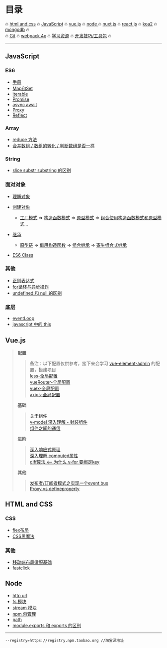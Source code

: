 # **目录**

:fire: [html and css](/html&css) :fire: [JavaScript](/JavaScript/README.md) :fire: [vue.js](/vue/README.md) :fire: [node ](#node):fire: [nuxt.js](/vue/nuxt) :fire: [react.js](/react/README.md) :fire: [koa2](/node/koa2) :fire: [mongodb](/mongodb/README.md) :fire:  
:fire: [Git](/git/readme.md) :fire: [webpack 4x](/webpack/README.md) :fire: [学习资源](/todoList&resource.md) :fire: [开发技巧/工具包](/skills&utils.md) :fire:

---

## JavaScript

### ES6

* [手册](/JavaScript/ES6/手册.md)
* [Map和Set](/JavaScript/ES6/Map&Set.md)
* [iterable](/JavaScript/ES6/iterable.md)
* [Promise](/JavaScript/ES6/Promise.md)
* [async await](/JavaScript/ES6/async&await.md)
* [Proxy](/JavaScript/ES6/proxy.md)
* [Reflect](/JavaScript/ES6/Reflect.md)

### Array

* [reduce 方法](/JavaScript/base/Array/reduce.md)
* [合并数组 / 数组的转化 / 判断数组是否一样](/JavaScript/base/Array/合并数组-数组的转化-判断数组是否一样.md)

### String

* [slice substr substring 的区别](/JavaScript/base/String/字符串截取.md)

### 面对对象

* [理解对象](/JavaScript/base/OO/理解对象.md)
* [创建对象](/JavaScript/base/OO/创建对象.md)
  * [工厂模式](/JavaScript/base/OO/创建对象.md#创建对象的模式) =&gt; [构造函数模式](/JavaScript/base/OO/创建对象.md#构造函数模式) =&gt; [原型模式](/JavaScript/base/OO/创建对象.md#原型模式) =&gt; [组合使用构造函数模式和原型模式](/JavaScript/base/OO/创建对象.md#组合使用构造函数模式和原型模式)...
* [继承](/JavaScript/base/OO/继承.md)

  * [原型链](/JavaScript/base/OO/继承.md#原型链) =&gt; [借用构造函数](/JavaScript/base/OO/继承.md#借用构造函数) =&gt;  [组合继承](/JavaScript/base/OO/继承.md#组合继承) =&gt; [寄生组合式继承](/JavaScript/base/OO/继承.md#寄生组合式继承)

* [ES6 Class](/JavaScript/ES6/Class.md)

### 其他

* [正则表达式](/JavaScript/其他/regexp.md)
* [for循环与异步操作](/JavaScript/其他/for循环与异步操作.md)
* [undefined 和 null 的区别](/JavaScript/其他/undefined&null.md)

### 底层

* [eventLoop](/JavaScript/底层/eventLoop.md)  
* [javascript 中的 this](/JavaScript/底层/this.md)

## Vue.js

> **配置**
>
> > 备注：以下配置仅供参考，接下来会学习 [vue-element-admin](https://github.com/PanJiaChen/vue-element-admin) 的配置，搭建项目  
> > [less-全局配置](/vue/配置/less-全局配置.md)  
> > [vueRouter-全局配置](/vue/配置/vue-router全局配置.md)  
> > [vuex-全局配置](/vue/配置/vuex-全局配置.md)  
> > [axios-全局配置](/vue/配置/axios-全局配置.md)
>
> **基础**
>
> > [关于组件](/vue/base/关于组件.md)  
> > [v-model 深入理解 - 封装组件](/vue/base/v-model.md)  
> > [组件之间的通信](/vue/base/组件之间的通信.md)
>
> **进阶**
>
> > [深入响应式原理](/vue/进阶/深入响应式原理.md)  
> > [深入理解 computed属性](/vue/进阶/深入理解computed.md)  
> > [diff算法 &lt;-- 为什么 v-for 要绑定key](/vue/进阶/diff算法.md)
>
> **其他**
>
> > [发布者/订阅者模式之实现一个event bus](vue/其他/实现一个event-bus.md)  
> > [Proxy vs defineproperty](/vue/其他/Proxy-defineproperty.md)

## HTML and CSS

### CSS

* [flex布局](/html&css/css/flex布局.md)
* [CSS黑魔法](/html&css/css/黑魔法.md)

### 其他

* [移动端布局适配基础](/html&css/others/移动端适配基础.md)
* [fastclick](/html&css/others/fastclick.md)

## Node

* [http url](/node/base/http&url.md)
* [fs 模块](/node/basics/fs.md)
* [stream 模块](/node/basics/stream.md)
* [npm 包管理](/node/basics/npm.md)
* [path](/node/basics/path.md)  
* [module.exports 和 exports 的区别](/node/others/module.exports&exports.md)

---

```
--registry=https://registry.npm.taobao.org //淘宝源地址
```



